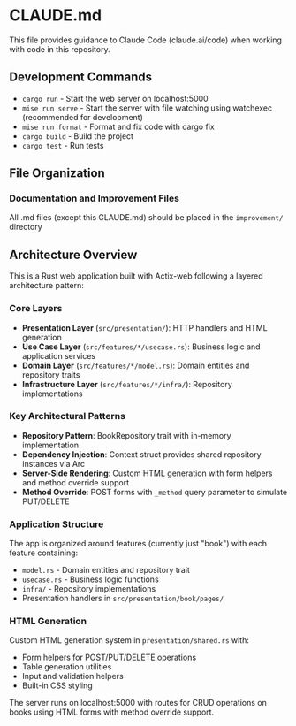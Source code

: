 # CLAUDE.md

This file provides guidance to Claude Code (claude.ai/code) when working with code in this repository.

## Development Commands

- `cargo run` - Start the web server on localhost:5000
- `mise run serve` - Start the server with file watching using watchexec (recommended for development)
- `mise run format` - Format and fix code with cargo fix
- `cargo build` - Build the project
- `cargo test` - Run tests

## File Organization

### Documentation and Improvement Files

All .md files (except this CLAUDE.md) should be placed in the `improvement/` directory

## Architecture Overview

This is a Rust web application built with Actix-web following a layered architecture pattern:

### Core Layers

- **Presentation Layer** (`src/presentation/`): HTTP handlers and HTML generation
- **Use Case Layer** (`src/features/*/usecase.rs`): Business logic and application services
- **Domain Layer** (`src/features/*/model.rs`): Domain entities and repository traits
- **Infrastructure Layer** (`src/features/*/infra/`): Repository implementations

### Key Architectural Patterns

- **Repository Pattern**: BookRepository trait with in-memory implementation
- **Dependency Injection**: Context struct provides shared repository instances via Arc
- **Server-Side Rendering**: Custom HTML generation with form helpers and method override support
- **Method Override**: POST forms with `_method` query parameter to simulate PUT/DELETE

### Application Structure

The app is organized around features (currently just "book") with each feature containing:

- `model.rs` - Domain entities and repository trait
- `usecase.rs` - Business logic functions
- `infra/` - Repository implementations
- Presentation handlers in `src/presentation/book/pages/`

### HTML Generation

Custom HTML generation system in `presentation/shared.rs` with:

- Form helpers for POST/PUT/DELETE operations
- Table generation utilities
- Input and validation helpers
- Built-in CSS styling

The server runs on localhost:5000 with routes for CRUD operations on books using HTML forms with method override support.
